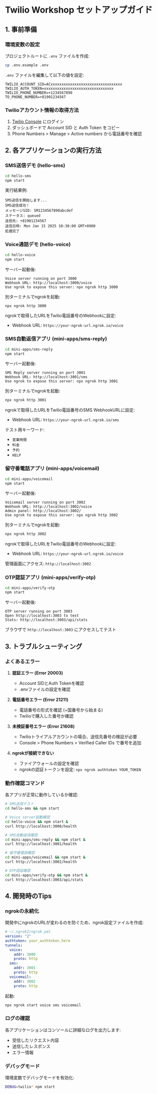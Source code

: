 # Twilio Workshop セットアップガイド

## 1. 事前準備

### 環境変数の設定

プロジェクトルートに `.env` ファイルを作成:

```bash
cp .env.example .env
```

`.env` ファイルを編集して以下の値を設定:

```env
TWILIO_ACCOUNT_SID=ACxxxxxxxxxxxxxxxxxxxxxxxxxxxxxxxxx
TWILIO_AUTH_TOKEN=xxxxxxxxxxxxxxxxxxxxxxxxxxxxxxxx
TWILIO_PHONE_NUMBER=+1234567890
TO_PHONE_NUMBER=+81901234567
```

### Twilioアカウント情報の取得方法

1. [Twilio Console](https://console.twilio.com) にログイン
2. ダッシュボードで Account SID と Auth Token をコピー
3. Phone Numbers > Manage > Active numbers から電話番号を確認

## 2. 各アプリケーションの実行方法

### SMS送信デモ (hello-sms)

```bash
cd hello-sms
npm start
```

実行結果例:
```
SMS送信を開始します...
SMS送信成功！
メッセージSID: SM1234567890abcdef
ステータス: queued
送信先: +81901234567
送信日時: Mon Jan 15 2025 10:30:00 GMT+0900
処理完了
```

### Voice通話デモ (hello-voice)

```bash
cd hello-voice
npm start
```

サーバー起動後:
```
Voice server running on port 3000
Webhook URL: http://localhost:3000/voice
Use ngrok to expose this server: npx ngrok http 3000
```

別ターミナルでngrokを起動:
```bash
npx ngrok http 3000
```

ngrokで取得したURLをTwilio電話番号のWebhookに設定:
- Webhook URL: `https://your-ngrok-url.ngrok.io/voice`

### SMS自動返信アプリ (mini-apps/sms-reply)

```bash
cd mini-apps/sms-reply
npm start
```

サーバー起動後:
```
SMS Reply server running on port 3001
Webhook URL: http://localhost:3001/sms
Use ngrok to expose this server: npx ngrok http 3001
```

別ターミナルでngrokを起動:
```bash
npx ngrok http 3001
```

ngrokで取得したURLをTwilio電話番号のSMS WebhookURLに設定:
- Webhook URL: `https://your-ngrok-url.ngrok.io/sms`

テスト用キーワード:
- `営業時間`
- `料金`
- `予約`
- `HELP`

### 留守番電話アプリ (mini-apps/voicemail)

```bash
cd mini-apps/voicemail
npm start
```

サーバー起動後:
```
Voicemail server running on port 3002
Webhook URL: http://localhost:3002/voice
Admin panel: http://localhost:3002/
Use ngrok to expose this server: npx ngrok http 3002
```

別ターミナルでngrokを起動:
```bash
npx ngrok http 3002
```

ngrokで取得したURLをTwilio電話番号のWebhookに設定:
- Webhook URL: `https://your-ngrok-url.ngrok.io/voice`

管理画面にアクセス: `http://localhost:3002`

### OTP認証アプリ (mini-apps/verify-otp)

```bash
cd mini-apps/verify-otp
npm start
```

サーバー起動後:
```
OTP server running on port 3003
Open http://localhost:3003 to test
Stats: http://localhost:3003/api/stats
```

ブラウザで `http://localhost:3003` にアクセスしてテスト

## 3. トラブルシューティング

### よくあるエラー

1. **認証エラー (Error 20003)**
   - Account SIDとAuth Tokenを確認
   - .envファイルの設定を確認

2. **電話番号エラー (Error 21211)**
   - 電話番号の形式を確認 (+国番号から始まる)
   - Twilioで購入した番号か確認

3. **未検証番号エラー (Error 21608)**
   - Twilioトライアルアカウントの場合、送信先番号の検証が必要
   - Console > Phone Numbers > Verified Caller IDs で番号を追加

4. **ngrokが接続できない**
   - ファイアウォールの設定を確認
   - ngrokの認証トークンを設定: `npx ngrok authtoken YOUR_TOKEN`

### 動作確認コマンド

各アプリが正常に動作しているか確認:

```bash
# SMS送信テスト
cd hello-sms && npm start

# Voice server起動確認
cd hello-voice && npm start &
curl http://localhost:3000/health

# SMS自動返信確認
cd mini-apps/sms-reply && npm start &
curl http://localhost:3001/health

# 留守番電話確認
cd mini-apps/voicemail && npm start &
curl http://localhost:3002/health

# OTP認証確認
cd mini-apps/verify-otp && npm start &
curl http://localhost:3003/api/stats
```

## 4. 開発時のTips

### ngrokの永続化
開発中にngrokのURLが変わるのを防ぐため、ngrok設定ファイルを作成:

```yaml
# ~/.ngrok2/ngrok.yml
version: "2"
authtoken: your_authtoken_here
tunnels:
  voice:
    addr: 3000
    proto: http
  sms:
    addr: 3001
    proto: http
  voicemail:
    addr: 3002
    proto: http
```

起動:
```bash
npx ngrok start voice sms voicemail
```

### ログの確認
各アプリケーションはコンソールに詳細なログを出力します:
- 受信したリクエスト内容
- 送信したレスポンス
- エラー情報

### デバッグモード
環境変数でデバッグモードを有効化:
```bash
DEBUG=twilio* npm start
```
